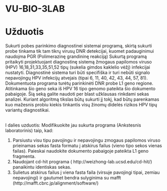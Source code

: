 VU-BIO-3LAB
===========
<b>Užduotis</b><br/>
===========
Sukurti pobes parinkimo diagnostinei sistemai programą, skirtą sukurti probe tinkama tik tam tikrų virusų DNR detekcijai, kuomet padauginimui naudojma PGR (Polimerazinę grandininę reakciją)
Sukurtą programą pritaikyti projektuojant diagnostinę sistemą žmogaus papilomos viruso (HPV) 16,18,31,33,35,51,52 tipų (sukelia gimdos kaklelio vėžį) infekcijai nustatyti. Diagnostinė sistema turi būti specifiška ir turi nebūti signalo nepavojingų HPV infekcijų atvejais (tipai 6, 11, 40, 42, 43, 44, 57, 81).
Dokumentuota programa turėtų parinkinėti DNR probe L1 geno regione. Atitinkama šio geno seka iš HPV 16 tipo genomo pateikta šio dokumento pabaigoje. Šią seką galite naudoti per blast užklausas rinkdami sekas analizei.
Kuriant algoritmą tikslas būtų sukurti jį tokį, kad būtų parenkamas kuo mažesnis probiu kiekis tinkantis visų žinomų didelės rizikos HPV tipų variantų diagnostikai.
<br/><br/>

I dalies uzduotis:
Modifikuokite jau sukurta  programa (Ankstesnis laboratorinis) taip, kad:
<ol>
<li>
Parsiustu visu tipu pavojingu ir nepavojingu zmogaus papilomos viruso prieinamas sekas fasta formatu į atskirus failus (vieno tipo sekos vienas failas). Paieskai naudokite dokumento pabaigoje pateikta L1 geno fragmenta.
</li><li>
Naudojant cd-hit programa ( http://weizhong-lab.ucsd.edu/cd-hit/) panaikintu identiskas sekas.
</li><li>
Sulietus atskirus failus į viena fasta faila (virsuje pavojingi tipai, zemiau nepavojingi) ir gautumet bendra sulyginima su mafft (http://mafft.cbrc.jp/alignment/software/)
</li></ol>
